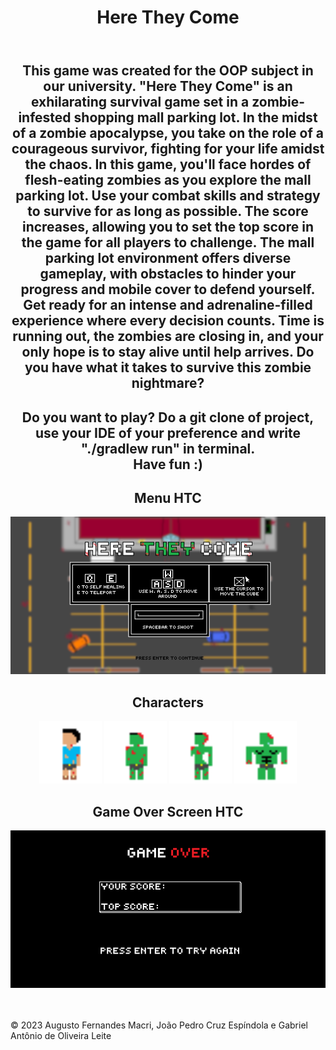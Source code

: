 <!DOCTYPE html>
<html>
<body>
    <header>
        <div align="center">
            <h1>Here They Come</h1>
    </header>
    <main>
        <section>
            <div align="center">
                <h2>This game was created for the OOP subject in our university. "Here They Come" is an exhilarating
                    survival game set in a zombie-infested shopping mall parking lot. In the midst of a zombie
                    apocalypse, you take on the role of a courageous survivor, fighting for your life amidst the chaos.
                    In this game, you'll face hordes of flesh-eating zombies as you explore the mall parking lot. Use
                    your combat skills and strategy to survive for as long as possible. The score increases, allowing
                    you to set the top score in the game for all players to challenge.
                    The mall parking lot environment offers diverse gameplay, with obstacles to hinder your progress and
                    mobile cover to defend yourself.
                    Get ready for an intense and adrenaline-filled experience where every decision counts. Time is
                    running out, the zombies are closing in, and your only hope is to stay alive until help arrives. Do
                    you have what it takes to survive this zombie nightmare?</h2>
                <p></p>
        </section>
        <p>
        <section>
            <div align="center">
                <h2>Do you want to play?
                    Do a git clone of project, use your IDE of your preference and write "./gradlew run" in terminal. <br>
                    Have fun :)
        </section>
        </p>
        <section>
            <div align="center">
                <h2>Menu HTC</h2>
                <div align="center">
                    <img src="assets/images/Menu.png" width="750px" alt="Menu of HTC">
        </section>
        <section>
            <div align="center">
                <h2>Characters</h2>
                <div align="center">
                    <img src="assets/images/character1.Left.png" width="100px" alt="Character">
                    <img src="assets/images/zombie.png" width="100px" alt="Zombie Normal">
                    <img src="assets/images/zombie2.png" width="100px" alt="Zombie Fast">
                    <img src="assets/images/zombie3.png" width="100px" alt="Zombie Buff">
        </section>
        <section>
            <div align="center">
                <h2>Game Over Screen HTC</h2>
                <div align="center">
                    <img src="assets/images/gameOver_screen.png" width="750px" alt="Game Over">
        </section>
    </main>
    <footer>
        <br>
        <br>
        <p>&copy; 2023 Augusto Fernandes Macri, João Pedro Cruz Espíndola e Gabriel Antônio de Oliveira Leite</p>
    </footer>
</body>
</html>
